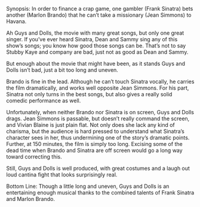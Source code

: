 Synopsis: In order to finance a crap game, one gambler (Frank Sinatra) bets another (Marlon Brando) that he can’t take a missionary (Jean Simmons) to Havana.

Ah Guys and Dolls, the movie with many great songs, but only one great singer. If you’ve ever heard Sinatra, Dean and Sammy sing any of this show’s songs; you know how good those songs can be.  That’s not to say Stubby Kaye and company are bad, just not as good as Dean and Sammy.

But enough about the movie that might have been, as it stands Guys and Dolls isn’t bad, just a bit too long and uneven.

Brando is fine in the lead.  Although he can’t touch Sinatra vocally, he carries the film dramatically, and works well opposite Jean Simmons.  For his part, Sinatra not only turns in the best songs, but also gives a really solid comedic performance as well.

Unfortunately, when neither Brando nor Sinatra is on screen, Guys and Dolls drags.  Jean Simmons is passable, but doesn’t really command the screen, and Vivian Blaine is just plain flat.  Not only does she lack any kind of charisma, but the audience is hard pressed to understand what Sinatra’s character sees in her, thus undermining one of the story’s dramatic points.  Further, at 150 minutes, the film is simply too long.  Excising some of the dead time when Brando and Sinatra are off screen would go a long way toward correcting this.

Still, Guys and Dolls is well produced, with great costumes and a laugh out loud cantina fight that looks surprisingly real.

Bottom Line: Though a little long and uneven, Guys and Dolls is an entertaining enough musical thanks to the combined talents of Frank Sinatra and Marlon Brando.


